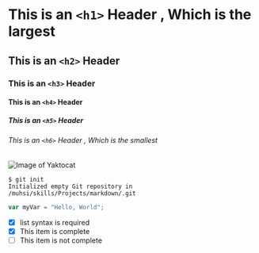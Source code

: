 # This is an `<h1>` Header , Which is the largest
## This is an `<h2>` Header 
### This is an `<h3>` Header
#### This is an `<h4>` Header
##### This is an `<h5>` Header
###### This is an `<h6>` Header , Which is the smallest


![Image of Yaktocat](https://octodex.github.com/images/yaktocat.png)

```
$ git init
Initialized empty Git repository in /muhsi/skills/Projects/markdown/.git
```

``` javascript
var myVar = "Hello, World";
```
- [x] list syntax is required
- [x] This item is complete
- [ ] This item is not complete 
